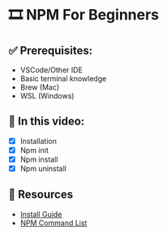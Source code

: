 # 🎞️ NPM For Beginners

## ✅ Prerequisites:
- VSCode/Other IDE
- Basic terminal knowledge
- Brew (Mac)
- WSL (Windows)

## 📝 In this video:
- [x] Installation
- [x] Npm init
- [x] Npm install
- [x] Npm uninstall

## 🔗 Resources
- [Install Guide](https://nodejs.org/en/download/package-manager/)
- [NPM Command List](https://docs.npmjs.com/cli/v7/commands)
